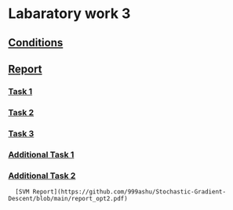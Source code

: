 # Labaratory work 3

## [Conditions](https://github.com/999ashu/Stochastic-Gradient-Descent/blob/main/conditions.pdf)

## [Report](https://github.com/999ashu/Stochastic-Gradient-Descent/blob/main/report.pdf)

### [Task 1](https://github.com/999ashu/Stochastic-Gradient-Descent/blob/main/SGD_LRS.ipynb)

### [Task 2](https://github.com/999ashu/Stochastic-Gradient-Descent/blob/main/SGD_LRS.ipynb)

### [Task 3](https://github.com/999ashu/Stochastic-Gradient-Descent/blob/main/SGD_LIB.ipynb)

### [Additional Task 1](https://github.com/999ashu/Stochastic-Gradient-Descent/blob/main/SGD_ISGD.ipynb)

### [Additional Task 2](https://github.com/999ashu/Stochastic-Gradient-Descent/blob/main/SVM_sklearn.ipynb) 

      [SVM Report](https://github.com/999ashu/Stochastic-Gradient-Descent/blob/main/report_opt2.pdf)
